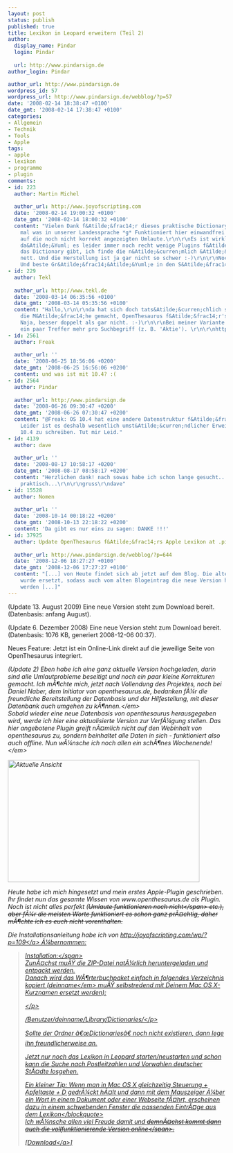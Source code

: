 ```yaml
---
layout: post
status: publish
published: true
title: Lexikon in Leopard erweitern (Teil 2)
author:
  display_name: Pindar
  login: Pindar
  
  url: http://www.pindarsign.de
author_login: Pindar

author_url: http://www.pindarsign.de
wordpress_id: 57
wordpress_url: http://www.pindarsign.de/webblog/?p=57
date: '2008-02-14 18:38:47 +0100'
date_gmt: '2008-02-14 17:38:47 +0100'
categories:
- Allgemein
- Technik
- Tools
- Apple
tags:
- apple
- lexikon
- programme
- plugin
comments:
- id: 223
  author: Martin Michel
  
  author_url: http://www.joyofscripting.com
  date: '2008-02-14 19:00:32 +0100'
  date_gmt: '2008-02-14 18:00:32 +0100'
  content: "Vielen Dank f&Atilde;&frac14;r dieses praktische Dictionary-Plugin! Endlich
    mal was in unserer Landessprache *g* Funktioniert hier einwandfrei und gut, bis
    auf die noch nicht korrekt angezeigten Umlaute.\r\n\r\nEs ist wirklich schade,
    da&Atilde;&Yuml; es leider immer noch recht wenige Plugins f&Atilde;&frac14;r
    das Dictionary gibt, ich finde die n&Atilde;&curren;mlich &Atilde;&curren;u&Atilde;&Yuml;erst
    nett. Und die Herstellung ist ja gar nicht so schwer :-)\r\n\r\nNochmals danke!
    Und beste Gr&Atilde;&frac14;&Atilde;&Yuml;e in den S&Atilde;&frac14;den aus Ostwestfalen!"
- id: 229
  author: Tekl
  
  author_url: http://www.tekl.de
  date: '2008-03-14 06:35:56 +0100'
  date_gmt: '2008-03-14 05:35:56 +0100'
  content: "Hallo,\r\n\r\nda hat sich doch tats&Atilde;&curren;chlich schon jemand
    die M&Atilde;&frac14;he gemacht, OpenThesaurus f&Atilde;&frac14;r's Lexikon aufzubereiten.
    Naja, besser doppelt als gar nicht. :-)\r\n\r\nBei meiner Variante gibt's noch
    ein paar Treffer mehr pro Suchbegriff (z. B. 'Aktie'). \r\n\r\nhttp:&#47;&#47;www.tekl.de\r\n\r\nTekl"
- id: 2561
  author: Freak
  
  author_url: ''
  date: '2008-06-25 18:56:06 +0200'
  date_gmt: '2008-06-25 16:56:06 +0200'
  content: und was ist mit 10.4? :(
- id: 2564
  author: Pindar
  
  author_url: http://www.pindarsign.de
  date: '2008-06-26 09:30:47 +0200'
  date_gmt: '2008-06-26 07:30:47 +0200'
  content: "@Freak: OS 10.4 hat eine andere Datenstruktur f&Atilde;&frac14;r das Lexikon.
    Leider ist es deshalb wesentlich umst&Atilde;&curren;ndlicher Erweiterungen f&Atilde;&frac14;r
    10.4 zu schreiben. Tut mir Leid."
- id: 4139
  author: dave
  
  author_url: ''
  date: '2008-08-17 10:58:17 +0200'
  date_gmt: '2008-08-17 08:58:17 +0200'
  content: "Herzlichen dank! nach sowas habe ich schon lange gesucht...\r\neinfach
    praktisch...\r\n\r\ngruss\r\ndave"
- id: 15528
  author: Nomen
  
  author_url: ''
  date: '2008-10-14 00:18:22 +0200'
  date_gmt: '2008-10-13 22:18:22 +0200'
  content: 'Da gibt es nur eins zu sagen: DANKE !!!'
- id: 37925
  author: Update OpenThesaurus f&Atilde;&frac14;rs Apple Lexikon at .pindarsign|blog
  
  author_url: http://www.pindarsign.de/webblog/?p=644
  date: '2008-12-06 18:27:27 +0100'
  date_gmt: '2008-12-06 17:27:27 +0100'
  content: "[...] von Heute findet sich ab jetzt auf dem Blog. Die alte Download-Datei
    wurde ersetzt, sodass auch vom alten Blogeintrag die neue Version heruntergeladen
    werden [...]"
---
```

<p>(Update 13. August 2009) Eine neue Version steht zum Download bereit. (Datenbasis: anfang August).</p>
<p>(Update 6. Dezember 2008) Eine neue Version steht zum Download bereit. (Datenbasis: 1076 KB, generiert 2008-12-06 00:37).</p>
<p>Neues Feature: Jetzt ist ein Online-Link direkt auf die jeweilige Seite von OpenThesaurus integriert.</p>
<p><em>(Update 2) Eben habe ich eine ganz aktuelle Version hochgeladen, darin sind alle Umlautprobleme beseitigt und noch ein paar kleine Korrekturen gemacht. Ich m&Atilde;&para;chte mich, jetzt nach Vollendung des Projektes, noch bei Daniel Naber, dem Initiator von openthesaurus.de, bedanken f&Atilde;&frac14;r die freundliche Bereitstellung der Datenbasis und der Hilfestellung, mit dieser Datenbank auch umgehen zu k&Atilde;&para;nnen.<&#47;em><br />
<em>Sobald wieder eine neue Datenbasis von openthesaurus herausgegeben wird, werde ich hier eine aktualisierte Version zur Verf&Atilde;&frac14;gung stellen. Das hier angebotene Plugin greift n&Atilde;&curren;mlich nicht auf den Webinhalt von openthesaurus zu, sondern beinhaltet alle Daten in sich - funktioniert also auch offline. Nun w&Atilde;&frac14;nsche ich noch allen ein sch&Atilde;&para;nes Wochenende!<&#47;em></p>
<p><img src="http:&#47;&#47;www.pindarsign.de&#47;webblog&#47;wp-content&#47;uploads&#47;2008&#47;02&#47;screenshot.gif" alt="Aktuelle Ansicht" width="443" height="282" &#47;></p>
<p>Heute habe ich mich hingesetzt und mein erstes Apple-Plugin geschrieben. Ihr findet nun das gesamte Wissen von www.openthesaurus.de als Plugin. Noch ist nicht alles perfekt (<span style="text-decoration: line-through;">Umlaute funktionieren noch nicht<&#47;span> etc.), aber f&Atilde;&frac14;r die meisten Worte funktioniert es schon ganz pr&Atilde;&curren;chtig, daher m&Atilde;&para;chte ich es euch nicht vorenthalten.</p>
<p>Die Installationsanleitung habe ich von <a href="http:&#47;&#47;joyofscripting.com&#47;wp&#47;?p=109" target="_blank">http:&#47;&#47;joyofscripting.com&#47;wp&#47;?p=109<&#47;a> &Atilde;&frac14;bernommen:</p>
<blockquote><p><span style="text-decoration: underline;">Installation:<&#47;span><br />
Zun&Atilde;&curren;chst mu&Atilde;&Yuml; die ZIP-Datei nat&Atilde;&frac14;rlich heruntergeladen und entpackt werden.<br />
Danach wird das W&Atilde;&para;rterbuchpaket einfach in folgendes Verzeichnis kopiert (<em>deinname<&#47;em> mu&Atilde;&Yuml; selbstredend mit Deinem Mac OS X-Kurznamen ersetzt werden):</p>
<p class="codesnip-container"><&#47;p></p>
<p class="codesnip">&#47;Benutzer&#47;deinname&#47;Library&#47;Dictionaries&#47;<&#47;p></p>
<p>Sollte der Ordner &acirc;&euro;&oelig;Dictionaries&acirc;&euro; noch nicht existieren, dann lege ihn freundlicherweise an.</p>
<p>Jetzt nur noch das Lexikon in Leopard starten&#47;neustarten und schon kann die Suche nach Postleitzahlen und Vorwahlen deutscher St&Atilde;&curren;dte losgehen.</p>
<p>Ein kleiner Tip: Wenn man in Mac OS X gleichzeitig Steuerung + Apfeltaste + D gedr&Atilde;&frac14;ckt h&Atilde;&curren;lt und dann mit dem Mauszeiger &Atilde;&frac14;ber ein Wort in einem Dokument oder einer Webseite f&Atilde;&curren;hrt, erscheinen dazu in einem schwebenden Fenster die passenden Eintr&Atilde;&curren;ge aus dem Lexikon<&#47;blockquote><br />
Ich w&Atilde;&frac14;nsche allen viel Freude damit und <span style="text-decoration: line-through;">demn&Atilde;&curren;chst kommt dann auch die vollfunktionierende Version online<&#47;span>.</p>
<p>[<a title="OpenThesaurus-Lexikon-Erweiterung" href="&#47;webblog&#47;wp-content&#47;uploads&#47;2008&#47;01&#47;OpenThesaurus.dictionary.zip">Download<&#47;a>]</p>
